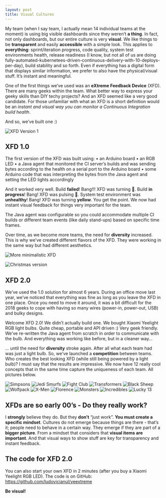 ```yaml
---
layout: post
title: Visual Cultures
---
```


My team (when I say team, I actually mean 14 individual teams at the moment) is using big visible dashboards since they weren’t **a thing**. In fact, not only dashboards, but our entire culture is very **visual**. We like things to be **transparent** and easily **accessible** with a simple look. This applies to **everything**: sprint/iteration progress, code quality, system test environments health, release readiness (I know, but not all of us are doing fully-automated-kubernetees-driven-continuous-delivery-with-10-deploys-per-day), build stability and so forth. Even if everything has a digital form that displays similar information, we prefer to also have the physical/visual stuff. It’s instant and meaningful. 

One of the first things we’ve used was an **eXtreme Feedback Device** (XFD). There are many geeks within the team. What better way to express your geeky skills than DIY techy projects? And an XFD seemed like a very good candidate. For those unfamiliar with what an XFD is a short definition would be an _instant and visual way you can monitor a Continuous Integration build health_.

And so, we’ve built one :)

![XFD Version 1](https://github.com/ludovicianul/ludovicianul.github.io/raw/master/images/xfd1.png "XFD Version 1")


## XFD 1.0
The first version of the XFD was built using:
•	an Arduino board
•	an RGB LED
•	a Java agent that monitored the CI server’s builds and was sending bytes according to the health on a serial port to the Arduino board
•	some Arduino code that was interpreting the bytes from the Java agent and setting the LED lights accordingly
 
And it worked very well. Build **failed**! Bang!!! XFD was turning 🔴. Build **in progress**! Bang! XFD was pulsing 🔵. System test environment was **unhealthy**! Bang! XFD was turning **yellow**. You get the point. We now had instant visual feedback for things very important for the team.

The Java agent was configurable so you could accommodate multiple CI builds or different team events (like daily stand-ups) based on specific time frames.

Over time, as we become more teams, the need for **diversity** increased. This is why we’ve created different flavors of the XFD. They were working in the same way but had different aesthetics.
 
![More minimalistic XFD](https://github.com/ludovicianul/ludovicianul.github.io/raw/master/images/xfd2.png "More minimalistic XFD")

![Christmas version](https://github.com/ludovicianul/ludovicianul.github.io/raw/master/images/xfd3.png "Chistmas version")


## XFD 2.0

We’ve used the 1.0 solution for almost 6 years. During an office move last year, we’ve noticed that everything was fine as long as you leave the XFD in one place. Once you need to move it around, it was a bit difficult for the 2018 geeks to cope with having so many wires (power-in, power-out, USB) and bulky designs.

Welcome XFD 2.0! We didn’t actually build one. We bought Xiaomi Yeelight RGB light bulbs. Quite cheap, portable and API driven :) Very geek friendly. We’ve re-written the Java agent from scratch in order to communicate with the bulb. And everything was working like before, but in a cleaner way…

… until the need for **diversity** stroke again. After all what each team had was just a light bulb. So, we’ve launched a **competition** between teams. Who creates the best looking XFD (while still being powered by a light bulb)? I must say that the results are impressive. We now have 12 really cool concepts that in the same time capture the uniqueness of each team.
All pictures below.
 
![Simpsons](https://github.com/ludovicianul/ludovicianul.github.io/raw/master/images/simpsons.jpg "Simpsons")
![Jedi Smurfs](https://github.com/ludovicianul/ludovicianul.github.io/raw/master/images/jedi.jpg "Jedi Smurfs")
![Fight Club](https://github.com/ludovicianul/ludovicianul.github.io/raw/master/images/fightclub.jpg "Fight Club")
![Transformers](https://github.com/ludovicianul/ludovicianul.github.io/raw/master/images/transformers.jpg "Transformers")
![Black Sheep](https://github.com/ludovicianul/ludovicianul.github.io/raw/master/images/blacksheep.jpg "Black Sheep")
![Wolfpack](https://github.com/ludovicianul/ludovicianul.github.io/raw/master/images/wolfpack.jpg "Wolfpack")
![X-Men](https://github.com/ludovicianul/ludovicianul.github.io/raw/master/images/xmen.jpg "X-Men")
![Florence](https://github.com/ludovicianul/ludovicianul.github.io/raw/master/images/florence.jpg "Florence")
![Monsters](https://github.com/ludovicianul/ludovicianul.github.io/raw/master/images/monsters.jpg "Monsters")
![Incredibles](https://github.com/ludovicianul/ludovicianul.github.io/raw/master/images/incredibles.jpg "Incredibles")
![Lucky 13](https://github.com/ludovicianul/ludovicianul.github.io/raw/master/images/lucky13.jpg "Lucky 13")

## XFDs are so early 00’s - Do they really work?

I **strongly** believe they do. But they **don’t** “just work”. **You must create a specific mindset**. Cultures do not emerge because things are there - that’s it; people need to behave in a certain way. They emerge if they are part of a **bigger picture**. From a mindset that considers that **visual items are important**. And that visual ways to show stuff are key for transparency and instant feedback.

## The code for XFD 2.0
You can also start your own XFD in 2 minutes (after you buy a Xiaomi Yeelight RGB LED). The code is on GitHub: https://github.com/ludovicianul/yeextreme

**Be visual!**

